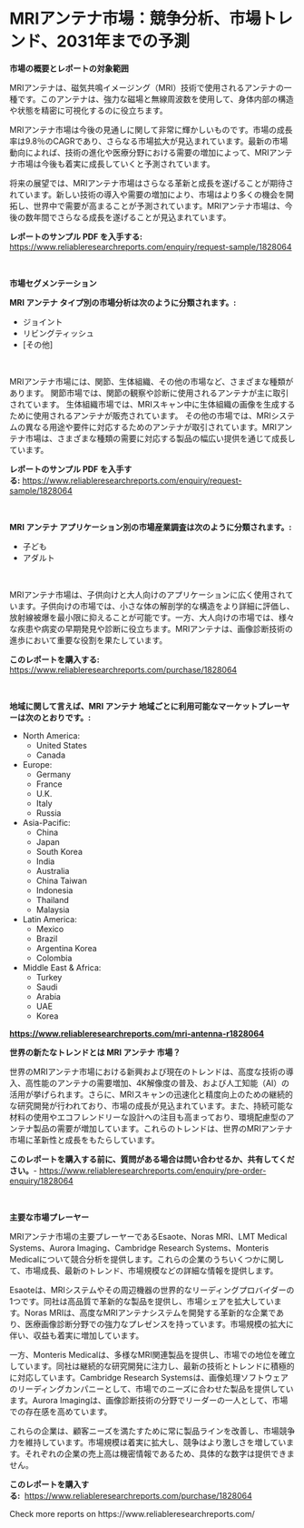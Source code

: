 <p><h1>MRIアンテナ市場：競争分析、市場トレンド、2031年までの予測</h1></p><p><strong>市場の概要とレポートの対象範囲</strong></p>
<p><p>MRIアンテナは、磁気共鳴イメージング（MRI）技術で使用されるアンテナの一種です。このアンテナは、強力な磁場と無線周波数を使用して、身体内部の構造や状態を精密に可視化するのに役立ちます。</p><p>MRIアンテナ市場は今後の見通しに関して非常に輝かしいものです。市場の成長率は9.8％のCAGRであり、さらなる市場拡大が見込まれています。最新の市場動向によれば、技術の進化や医療分野における需要の増加によって、MRIアンテナ市場は今後も着実に成長していくと予測されています。</p><p>将来の展望では、MRIアンテナ市場はさらなる革新と成長を遂げることが期待されています。新しい技術の導入や需要の増加により、市場はより多くの機会を開拓し、世界中で需要が高まることが予測されています。MRIアンテナ市場は、今後の数年間でさらなる成長を遂げることが見込まれています。</p></p>
<p><strong>レポートのサンプル PDF を入手する:</strong> <a href="https://www.reliableresearchreports.com/enquiry/request-sample/1828064">https://www.reliableresearchreports.com/enquiry/request-sample/1828064</a></p>
<p>&nbsp;</p>
<p><strong>市場セグメンテーション</strong></p>
<p><strong>MRI アンテナ タイプ別の市場分析は次のように分類されます。:</strong></p>
<p><ul><li>ジョイント</li><li>リビングティッシュ</li><li>[その他]</li></ul></p>
<p>&nbsp;</p>
<p><p>MRIアンテナ市場には、関節、生体組織、その他の市場など、さまざまな種類があります。 関節市場では、関節の観察や診断に使用されるアンテナが主に取引されています。 生体組織市場では、MRIスキャン中に生体組織の画像を生成するために使用されるアンテナが販売されています。 その他の市場では、MRIシステムの異なる用途や要件に対応するためのアンテナが取引されています。MRIアンテナ市場は、さまざまな種類の需要に対応する製品の幅広い提供を通じて成長しています。</p></p>
<p><strong>レポートのサンプル PDF を入手する:</strong>&nbsp;<a href="https://www.reliableresearchreports.com/enquiry/request-sample/1828064">https://www.reliableresearchreports.com/enquiry/request-sample/1828064</a></p>
<p>&nbsp;</p>
<p><strong> MRI アンテナ アプリケーション別の市場産業調査は次のように分類されます。:</strong></p>
<p><ul><li>子ども</li><li>アダルト</li></ul></p>
<p>&nbsp;</p>
<p><p>MRIアンテナ市場は、子供向けと大人向けのアプリケーションに広く使用されています。子供向けの市場では、小さな体の解剖学的な構造をより詳細に評価し、放射線被爆を最小限に抑えることが可能です。一方、大人向けの市場では、様々な疾患や病変の早期発見や診断に役立ちます。MRIアンテナは、画像診断技術の進歩において重要な役割を果たしています。</p></p>
<p><strong>このレポートを購入する:</strong>&nbsp; <a href="https://www.reliableresearchreports.com/purchase/1828064">https://www.reliableresearchreports.com/purchase/1828064</a></p>
<p>&nbsp;</p>
<p><strong>地域に関して言えば、MRI アンテナ 地域ごとに利用可能なマーケットプレーヤーは次のとおりです。:</strong></p>
<p><ul>
    <li>
        North America:
        <ul>
            <li>United States</li>
            <li>Canada</li>
        </ul>
    </li>
    <li>
        Europe:
        <ul>
            <li>Germany</li>
            <li>France</li>
            <li>U.K.</li>
            <li>Italy</li>
            <li>Russia</li>
        </ul>
    </li>
    <li>
        Asia-Pacific:
        <ul>
            <li>China</li>
            <li>Japan</li>
            <li>South Korea</li>
            <li>India</li>
            <li>Australia</li>
            <li>China Taiwan</li>
            <li>Indonesia</li>
            <li>Thailand</li>
            <li>Malaysia</li>
        </ul>
    </li>
    <li>
        Latin America:
        <ul>
            <li>Mexico</li>
            <li>Brazil</li>
            <li>Argentina Korea</li>
            <li>Colombia</li>
        </ul>
    </li>
    <li>
        Middle East & Africa:
        <ul>
            <li>Turkey</li>
            <li>Saudi</li>
            <li>Arabia</li>
            <li>UAE</li>
            <li>Korea</li>
        </ul>
    </li>
    </ul></p>
<p><strong><a href="https://www.reliableresearchreports.com/mri-antenna-r1828064">https://www.reliableresearchreports.com/mri-antenna-r1828064</a></strong>&nbsp;</p>
<p><strong>世界の新たなトレンドとは MRI アンテナ 市場？</strong></p>
<p><p>世界のMRIアンテナ市場における新興および現在のトレンドは、高度な技術の導入、高性能のアンテナの需要増加、4K解像度の普及、および人工知能（AI）の活用が挙げられます。さらに、MRIスキャンの迅速化と精度向上のための継続的な研究開発が行われており、市場の成長が見込まれています。また、持続可能な材料の使用やエコフレンドリーな設計への注目も高まっており、環境配慮型のアンテナ製品の需要が増加しています。これらのトレンドは、世界のMRIアンテナ市場に革新性と成長をもたらしています。</p></p>
<p><strong>このレポートを購入する前に、質問がある場合は問い合わせるか、共有してください。</strong>- <a href="https://www.reliableresearchreports.com/enquiry/pre-order-enquiry/1828064">https://www.reliableresearchreports.com/enquiry/pre-order-enquiry/1828064</a></p>
<p>&nbsp;</p>
<p><strong>主要な市場プレーヤー</strong></p>
<p><p>MRIアンテナ市場の主要プレーヤーであるEsaote、Noras MRI、LMT Medical Systems、Aurora Imaging、Cambridge Research Systems、Monteris Medicalについて競合分析を提供します。これらの企業のうちいくつかに関して、市場成長、最新のトレンド、市場規模などの詳細な情報を提供します。</p><p>Esaoteは、MRIシステムやその周辺機器の世界的なリーディングプロバイダーの1つです。同社は高品質で革新的な製品を提供し、市場シェアを拡大しています。Noras MRIは、高度なMRIアンテナシステムを開発する革新的な企業であり、医療画像診断分野での強力なプレゼンスを持っています。市場規模の拡大に伴い、収益も着実に増加しています。</p><p>一方、Monteris Medicalは、多様なMRI関連製品を提供し、市場での地位を確立しています。同社は継続的な研究開発に注力し、最新の技術とトレンドに積極的に対応しています。Cambridge Research Systemsは、画像処理ソフトウェアのリーディングカンパニーとして、市場でのニーズに合わせた製品を提供しています。Aurora Imagingは、画像診断技術の分野でリーダーの一人として、市場での存在感を高めています。</p><p>これらの企業は、顧客ニーズを満たすために常に製品ラインを改善し、市場競争力を維持しています。市場規模は着実に拡大し、競争はより激しさを増しています。それぞれの企業の売上高は機密情報であるため、具体的な数字は提供できません。</p></p>
<p><strong>このレポートを購入する:</strong>&nbsp;&nbsp;<a href="https://www.reliableresearchreports.com/purchase/1828064">https://www.reliableresearchreports.com/purchase/1828064</a></p>
<p>Check more reports on https://www.reliableresearchreports.com/</p>